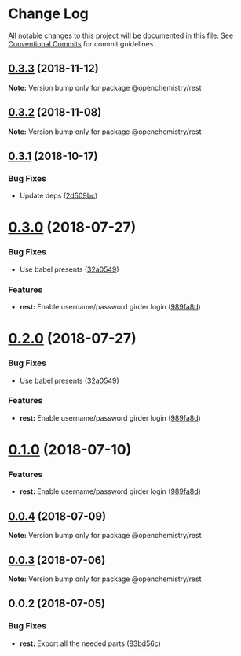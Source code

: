 # Change Log

All notable changes to this project will be documented in this file.
See [Conventional Commits](https://conventionalcommits.org) for commit guidelines.

## [0.3.3](https://github.com/OpenChemistry/oc-web-components/compare/@openchemistry/rest@0.3.2...@openchemistry/rest@0.3.3) (2018-11-12)

**Note:** Version bump only for package @openchemistry/rest





## [0.3.2](https://github.com/OpenChemistry/oc-web-components/compare/@openchemistry/rest@0.3.1...@openchemistry/rest@0.3.2) (2018-11-08)

**Note:** Version bump only for package @openchemistry/rest





## [0.3.1](https://github.com/OpenChemistry/oc-web-components/compare/@openchemistry/rest@0.3.0...@openchemistry/rest@0.3.1) (2018-10-17)


### Bug Fixes

* Update deps ([2d509bc](https://github.com/OpenChemistry/oc-web-components/commit/2d509bc))





<a name="0.3.0"></a>
# [0.3.0](https://github.com/OpenChemistry/oc-web-components/compare/@openchemistry/rest@0.0.4...@openchemistry/rest@0.3.0) (2018-07-27)


### Bug Fixes

* Use babel presents ([32a0549](https://github.com/OpenChemistry/oc-web-components/commit/32a0549))


### Features

* **rest:** Enable username/password girder login ([989fa8d](https://github.com/OpenChemistry/oc-web-components/commit/989fa8d))




<a name="0.2.0"></a>
# [0.2.0](https://github.com/OpenChemistry/oc-web-components/compare/@openchemistry/rest@0.0.4...@openchemistry/rest@0.2.0) (2018-07-27)


### Bug Fixes

* Use babel presents ([32a0549](https://github.com/OpenChemistry/oc-web-components/commit/32a0549))


### Features

* **rest:** Enable username/password girder login ([989fa8d](https://github.com/OpenChemistry/oc-web-components/commit/989fa8d))




<a name="0.1.0"></a>
# [0.1.0](https://github.com/OpenChemistry/oc-web-components/compare/@openchemistry/rest@0.0.4...@openchemistry/rest@0.1.0) (2018-07-10)


### Features

* **rest:** Enable username/password girder login ([989fa8d](https://github.com/OpenChemistry/oc-web-components/commit/989fa8d))




<a name="0.0.4"></a>
## [0.0.4](https://github.com/OpenChemistry/oc-web-components/compare/@openchemistry/rest@0.0.3...@openchemistry/rest@0.0.4) (2018-07-09)




**Note:** Version bump only for package @openchemistry/rest

<a name="0.0.3"></a>
## [0.0.3](https://github.com/OpenChemistry/oc-web-components/compare/@openchemistry/rest@0.0.2...@openchemistry/rest@0.0.3) (2018-07-06)




**Note:** Version bump only for package @openchemistry/rest

<a name="0.0.2"></a>
## 0.0.2 (2018-07-05)


### Bug Fixes

* **rest:** Export all the needed parts ([83bd56c](https://github.com/OpenChemistry/oc-web-components/commit/83bd56c))
